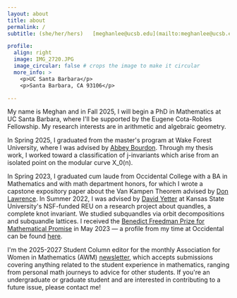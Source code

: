 ```yaml
---
layout: about
title: about
permalink: /
subtitle: (she/her/hers)   [meghanlee@ucsb.edu](mailto:meghanlee@ucsb.edu)

profile:
  align: right
  image: IMG_2720.JPG
  image_circular: false # crops the image to make it circular
  more_info: >
    <p>UC Santa Barbara</p>
    <p>Santa Barbara, CA 93106</p>

---
```


My name is Meghan and in Fall 2025, I will begin a PhD in Mathematics at UC Santa Barbara, where I'll be supported by the Eugene Cota-Robles Fellowship. My research interests are in arithmetic and algebraic geometry.

In Spring 2025, I graduated from the master's program at Wake Forest University, where I was advised by [Abbey Bourdon](https://users.wfu.edu/bourdoam/). Through my thesis work, I worked toward a classification of j-invariants which arise from an isolated point on the modular curve X_0(n).

In Spring 2023, I graduated cum laude from Occidental College with a BA in Mathematics and with math department honors, for which I wrote a capstone expository paper about the Van Kampen Theorem advised by [Don Lawrence](https://www.oxy.edu/academics/faculty/don-lawrence). In Summer 2022, I was advised by [David Yetter](https://www.math.ksu.edu/~dyetter/) at Kansas State University's NSF-funded REU on a research project about quandles, a complete knot invariant. We studied subquandles via orbit decompositions and subquandle lattices. I received the [Benedict Freedman Prize for Mathematical Promise](https://www.oxy.edu/academics/areas-study/mathematics/students/awards/benedict-freedman-prize-mathematical-promise) in May 2023 — a profile from my time at Occidental can be found [here](https://www.oxy.edu/academics/areas-study/mathematics/meet-our-majors#Meghan).

I'm the 2025-2027 Student Column editor for the monthly Association for Women in Mathematics (AWM) [newsletter](https://awm-math.org/publications/newsletter/), which accepts submissions covering anything related to the student experience in mathematics, ranging from personal math journeys to advice for other students. If you're an undergraduate or graduate student and are interested in contributing to a future issue, please contact me!
